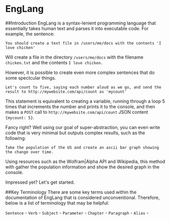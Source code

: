 # EngLang

##Introduction
EngLang is a syntax-lenient programming language that essentially takes human text and parses it into executable code. For example, the sentence:
```EngLang
You should create a text file in /users/me/docs with the contents 'I love chicken'
```
Will create a file in the directory `/users/me/docs` with the filename `chicken.txt` and the contents `I love chicken.`

However, it is possible to create even more complex sentences that do some spectcular things.
```EngLang
Let's count to five, saying each number aloud as we go, and send the result to http://mywebsite.com/api/count as 'mycount'
```
This statement is equivalent to creating a variable, running through a loop 5 times that increments the number and prints it to the console, and then makes a `POST` call to `http://mywebsite.com/api/count` JSON content `{mycount: 5}`.

Fancy right? Well using our goal of super-abstraction, you can even write code that is very minimal but outputs complex results, such as the following:
```EngLang
Take the population of the US and create an ascii bar graph showing the change over time.
```
Using resources such as the Wolfram|Alpha API and Wikipedia, this method with gather the population information and show the desired graph in the console.

Impressed yet? Let's get started.

##Key Terminology
There are some key terms used within the documentation of EngLang that is considered unconventional. Therefore, below is a list of terminology that may be helpful:


`Sentence` - 
`Verb` - 
`Subject` -
`Parameter` - 
`Chapter` -
`Paragraph` - 
`Alias` - 